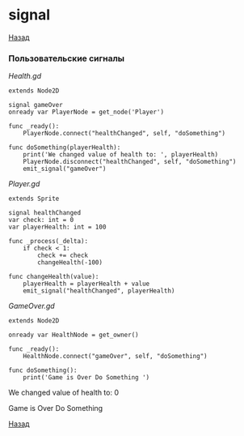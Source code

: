 # signal

[Назад][back]

### Пользовательские сигналы

_Health.gd_

```gdscript
extends Node2D

signal gameOver
onready var PlayerNode = get_node('Player')

func _ready():
	PlayerNode.connect("healthChanged", self, "doSomething")

func doSomething(playerHealth):
	print('We changed value of health to: ', playerHealth)
	PlayerNode.disconnect("healthChanged", self, "doSomething")
	emit_signal("gameOver")
```

_Player.gd_

```gdscript
extends Sprite

signal healthChanged
var check: int = 0
var playerHealth: int = 100

func _process(_delta):
	if check < 1:
		check += check
		changeHealth(-100)

func changeHealth(value):
	playerHealth = playerHealth + value
	emit_signal("healthChanged", playerHealth)
```

_GameOver.gd_

```gdscript
extends Node2D

onready var HealthNode = get_owner()

func _ready():
	HealthNode.connect("gameOver", self, "doSomething")

func doSomething():
	print('Game is Over Do Something ')
```

We changed value of health to: 0

Game is Over Do Something

[Назад][back]

[back]: <.> "Назад к оглавлению"
